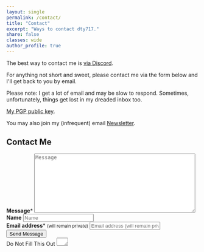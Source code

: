 ```yaml
---
layout: single
permalink: /contact/
title: "Contact"
excerpt: "Ways to contact dty717."
share: false
classes: wide
author_profile: true  
---
```


The best way to contact me is [via Discord](https://discord.me/dty717).

For anything not short and sweet, please contact me via the form below and I'll get back to you by email.

Please note: I get a lot of email and may be slow to respond. Sometimes, unfortunately, things get lost in my dreaded inbox too.

[My PGP public key](/PGPpublickey.txt).

You may also join my (infrequent) email [Newsletter](https://upscri.be/4ea406).

## Contact Me

<script>{% include wufoo.js %}</script>

<form id="form1" name="form1" accept-charset="UTF-8" autocomplete="off" enctype="multipart/form-data" method="post" novalidate action="https://pamora.wufoo.co.uk/forms/z1al79z71ldclw1/#public">
  <div class="form-group">
    <label class="sr-only" id="title1" for="Field1"><strong>Message</strong><span id="req_1" class="req">*</span></label>
    <textarea id="Field1" name="Field1" spellcheck="true" rows="10" cols="50" required placeholder="Message"></textarea>
  </div>
  <div class="form-group">
    <label class="sr-only" id="title15" for="Field15"><strong>Name</strong></label>
    <input id="Field15" name="Field15" type="text" maxlength="255" placeholder="Name">
  </div>
  <div class="form-group">
    <label class="sr-only" id="title10" for="Field10"><strong>Email address</strong><span id="req_2" class="req">*</span> <small>(will remain private)</small></label>
    <input id="Field10" name="Field10" type="email" spellcheck="false" maxlength="255" required placeholder="Email address (will remain private)">
  </div>
  <!--
  <div class="form-group">
    <label class="sr-only" id="title10" for="Field10"><strong>How&rsquo;d you hear about my website?</strong></label>
    <input id="Field10" name="Field10" type="text" maxlength="255" placeholder="How&rsquo;d you hear about my website?">
  </div>
  -->
  <div class="form-group">
    <button type="submit" id="saveForm" name="saveForm" tabindex="5" class="btn btn--primary btn--large">Send Message</button>
  </div>
  <div class="form-group hidden">
    <label for="comment">Do Not Fill This Out</label>
    <textarea name="comment" id="comment" rows="1" cols="1"></textarea>
    <input type="hidden" id="idstamp" name="idstamp" value="TJvw2nVp2nq5CawFN8ZAu55IqsR1Wafu8NnsEnZTmCc=">
  </div>
</form>
